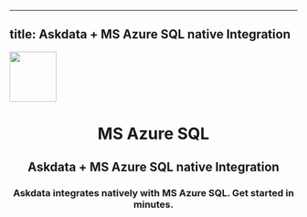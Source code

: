 
  ---
  title: Askdata + MS Azure SQL native Integration
  ---

<img class="dataset_icon mx-auto d-block mb-4" width="82" height="88" src="https://chart.askdata.com/datasets/icons/ms-azure-sql.png" alt="">
<h1 class="dataset_title" style="text-align: center;">MS Azure SQL</h1>
<h2 class="dataset_subtitle" style="text-align: center;">Askdata + MS Azure SQL native Integration</h2> 
<h3 class="dataset_description" style="text-align: center;">Askdata integrates natively with  MS Azure SQL. Get started in minutes.</h3> 

  